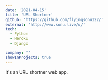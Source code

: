 ```yaml
---
date: '2021-04-15'
title: 'URL Shortner'
github: 'https://github.com/flyingsonu122/'
external: 'http://www.sonu.live/u/'
tech:
  - Python
  - Heroku
  - Django

company: ''
showInProjects: true
---
```



It's an URL shortner web app.
